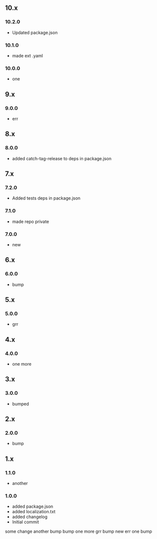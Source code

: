## 10.x

### 10.2.0

* Updated package.json

### 10.1.0

* made ext .yaml

### 10.0.0

* one

## 9.x

### 9.0.0

* err

## 8.x

### 8.0.0

* added catch-tag-release to deps in package.json

## 7.x

### 7.2.0

* Added tests deps in package.json

### 7.1.0

* made repo private

### 7.0.0

* new

## 6.x

### 6.0.0

* bump

## 5.x

### 5.0.0

* grr

## 4.x

### 4.0.0

* one more

## 3.x

### 3.0.0

* bumped

## 2.x

### 2.0.0

* bump

## 1.x

### 1.1.0

* another

### 1.0.0

* added package.json
* added localization.txt
* added changelog
* Initial commit

some change
another
bump
bump
one more
grr
bump
new
err
one
bump
